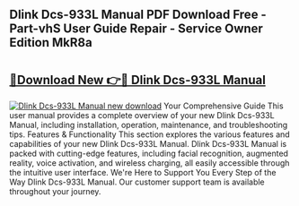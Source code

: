 ## Dlink Dcs-933L Manual PDF Download Free - Part-vhS User Guide Repair - Service Owner Edition MkR8a

# <h2><a href="http://bc26799.oget.top/?id=Dlink+Dcs-933L+Manual">🔗Download New 👉🔴 Dlink Dcs-933L Manual</a></h2>

[![Dlink Dcs-933L Manual new download](https://i.imgur.com/5g1atiW.png)](http://bc26799.oget.top/?id=Dlink+Dcs-933L+Manual)
Your Comprehensive Guide This user manual provides a complete overview of your new Dlink Dcs-933L Manual, including installation, operation, maintenance, and troubleshooting tips. Features & Functionality This section explores the various features and capabilities of your new Dlink Dcs-933L Manual. Dlink Dcs-933L Manual is packed with cutting-edge features, including facial recognition, augmented reality, voice activation, and wireless charging, all easily accessible through the intuitive user interface. We're Here to Support You Every Step of the Way Dlink Dcs-933L Manual. Our customer support team is available throughout your journey.
